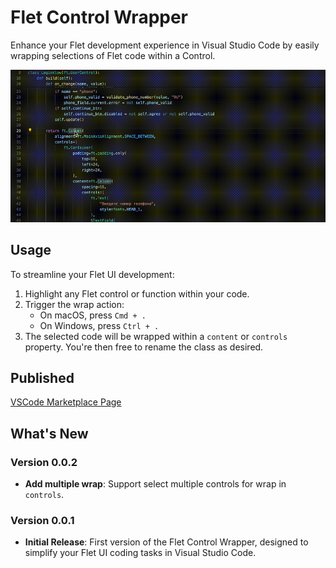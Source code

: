 # Flet Control Wrapper

Enhance your Flet development experience in Visual Studio Code by easily wrapping selections of Flet code within a Control.

![Example](/media/example.gif)

## Usage
To streamline your Flet UI development:
1. Highlight any Flet control or function within your code.
2. Trigger the wrap action:
   - On macOS, press `Cmd + .`
   - On Windows, press `Ctrl + .`
3. The selected code will be wrapped within a `content` or `controls` property. You're then free to rename the class as desired.

## Published
[VSCode Marketplace Page](https://marketplace.visualstudio.com/items?itemName=sobytes.flet-control-wrap)

## What's New
### Version 0.0.2
- **Add multiple wrap**: Support select multiple controls for wrap in `controls`.
### Version 0.0.1
- **Initial Release**: First version of the Flet Control Wrapper, designed to simplify your Flet UI coding tasks in Visual Studio Code.